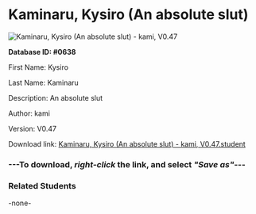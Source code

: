# Kaminaru, Kysiro (An absolute slut)

<img src="../../Files/Images/Kaminaru, Kysiro (An absolute slut).png" title="Kaminaru, Kysiro (An absolute slut) - kami, V0.47">

**Database ID: #0638**

First Name: Kysiro

Last Name: Kaminaru

Description: An absolute slut

Author: kami

Version: V0.47

Download link: <a href="https://raw.githubusercontent.com/Arbiter1223/Daigaku-Gurashi-Custom-Students/master/Files/Student%20Files/Kaminaru%2C%20Kysiro%20(An%20absolute%20slut)%20-%20kami%2C%20V0.47.student">Kaminaru, Kysiro (An absolute slut) - kami, V0.47.student</a>

### ---**To download, _right-click_ the link, and select _"Save as"_**---

### Related Students

-none-
